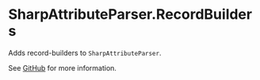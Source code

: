 # SharpAttributeParser.RecordBuilders

Adds record-builders to `SharpAttributeParser`.

See [GitHub](https://github.com/ErikWe/sharp-attribute-parser) for more information.
